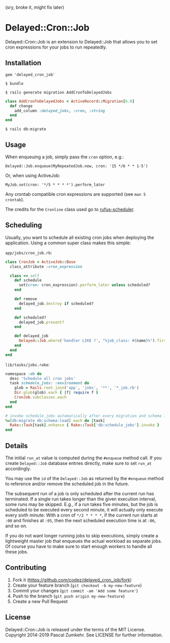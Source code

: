 (sry, broke it, might fix later)

# Delayed::Cron::Job

Delayed::Cron::Job is an extension to Delayed::Job that allows you to set
cron expressions for your jobs to run repeatedly.

## Installation

    gem 'delayed_cron_job'

    $ bundle

    $ rails generate migration AddCronToDelayedJobs

```ruby
class AddCronToDelayedJobs < ActiveRecord::Migration[6.0]
  def change
    add_column :delayed_jobs, :cron, :string
  end
end
```

    $ rails db:migrate

## Usage

When enqueuing a job, simply pass the `cron` option, e.g.:

    Delayed::Job.enqueue(MyRepeatedJob.new, cron: '15 */6 * * 1-5')

Or, when using ActiveJob:

    MyJob.set(cron: '*/5 * * * *').perform_later

Any crontab compatible cron expressions are supported (see `man 5 crontab`).

The credits for the `Cronline` class used go to [rufus-scheduler](https://github.com/jmettraux/rufus-scheduler).

## Scheduling

Usually, you want to schedule all existing cron jobs when deploying the
application. Using a common super class makes this simple:

`app/jobs/cron_job.rb`:

```ruby
class CronJob < ActiveJob::Base
  class_attribute :cron_expression

  class << self
    def schedule
      set(cron: cron_expression).perform_later unless scheduled?
    end

    def remove
      delayed_job.destroy if scheduled?
    end

    def scheduled?
      delayed_job.present?
    end

    def delayed_job
      Delayed::Job.where('handler LIKE ?', "%job_class: #{name}%").first
    end
  end
end
```

`lib/tasks/jobs.rake`:

```ruby
namespace :db do
  desc 'Schedule all cron jobs'
  task schedule_jobs: :environment do
    glob = Rails.root.join('app', 'jobs', '**', '*_job.rb')
    Dir.glob(glob).each { |f| require f }
    CronJob.subclasses.each
  end
end

# invoke schedule_jobs automatically after every migration and schema load.
%w[db:migrate db:schema:load].each do |task|
  Rake::Task[task].enhance { Rake::Task['db:schedule_jobs'].invoke }
end
```

## Details

The initial `run_at` value is computed during the `#enqueue` method call.
If you create `Delayed::Job` database entries directly, make sure to set
`run_at` accordingly.

You may use the `id` of the `Delayed::Job` as returned by the `#enqueue` method
to reference and/or remove the scheduled job in the future.

The subsequent run of a job is only scheduled after the current run has
terminated. If a single run takes longer than the given execution interval,
some runs may be skipped. E.g., if a run takes five minutes, but the job is
scheduled to be executed every second minute, it will actually only execute
every sixth minute: With a cron of `*/2 * * * *`, if the current run starts at
`:00` and finishes at `:05`, then the next scheduled execution time is at `:06`,
and so on.

If you do not want longer running jobs to skip executions, simply create a
lightweight master job that enqueues the actual workload as separate jobs.
Of course you have to make sure to start enough workers to handle all these
jobs.

## Contributing

1. Fork it (https://github.com/codez/delayed_cron_job/fork)
2. Create your feature branch (`git checkout -b my-new-feature`)
3. Commit your changes (`git commit -am 'Add some feature'`)
4. Push to the branch (`git push origin my-new-feature`)
5. Create a new Pull Request

## License

Delayed::Cron::Job is released under the terms of the MIT License.
Copyright 2014-2019 Pascal Zumkehr. See LICENSE for further information.
